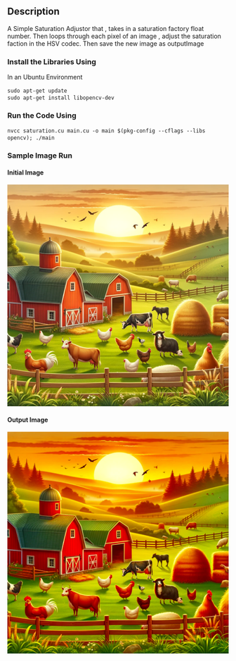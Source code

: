 
## Description
A Simple Saturation Adjustor that , takes in a saturation factory float number. Then loops through each pixel of an image , adjust the saturation faction in the HSV codec. Then save the new image as outputImage

### Install the Libraries Using
In an Ubuntu Environment
```
sudo apt-get update
sudo apt-get install libopencv-dev
```

### Run the Code Using
``` 
nvcc saturation.cu main.cu -o main $(pkg-config --cflags --libs opencv); ./main
```

### Sample Image Run 

#### Initial Image
![Sample Image](./farmImg.webp)

#### Output Image
![Output Image](./outputImage.webp)